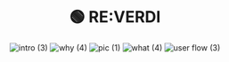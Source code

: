 <div align="center">
  <h1 align="center">🟢 RE:VERDI</h1>
  
![intro (3)](https://github.com/hackyguru/ethprague/assets/101796507/53aa596e-c1f4-4333-853f-6df2a8b82845)
![why (4)](https://github.com/hackyguru/ethprague/assets/101796507/43ad1d13-d141-419d-80ca-443d3d12e83e)
![pic (1)](https://github.com/hackyguru/ethprague/assets/101796507/13797150-d9b7-40d2-ad8c-d1ceff8bfd0a)
![what (4)](https://github.com/hackyguru/ethprague/assets/101796507/d5958957-3dc0-43b2-b2b3-b0dbff0c142e)
![user flow (3)](https://github.com/hackyguru/ethprague/assets/101796507/24fc16c0-1541-4692-8812-1cefb7c7b368)


  
